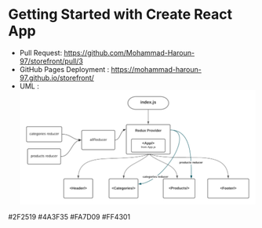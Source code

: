 # Getting Started with Create React App

* Pull Request: https://github.com/Mohammad-Haroun-97/storefront/pull/3
* GitHub Pages Deployment : https://mohammad-haroun-97.github.io/storefront/
* UML : ![](66666.png)


#2F2519
#4A3F35
#FA7D09
#FF4301

